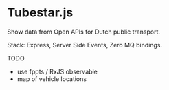 # Tubestar.js

Show data from Open APIs for Dutch public transport.

Stack: Express, Server Side Events, Zero MQ bindings.

TODO

- use fppts / RxJS observable
- map of vehicle locations
